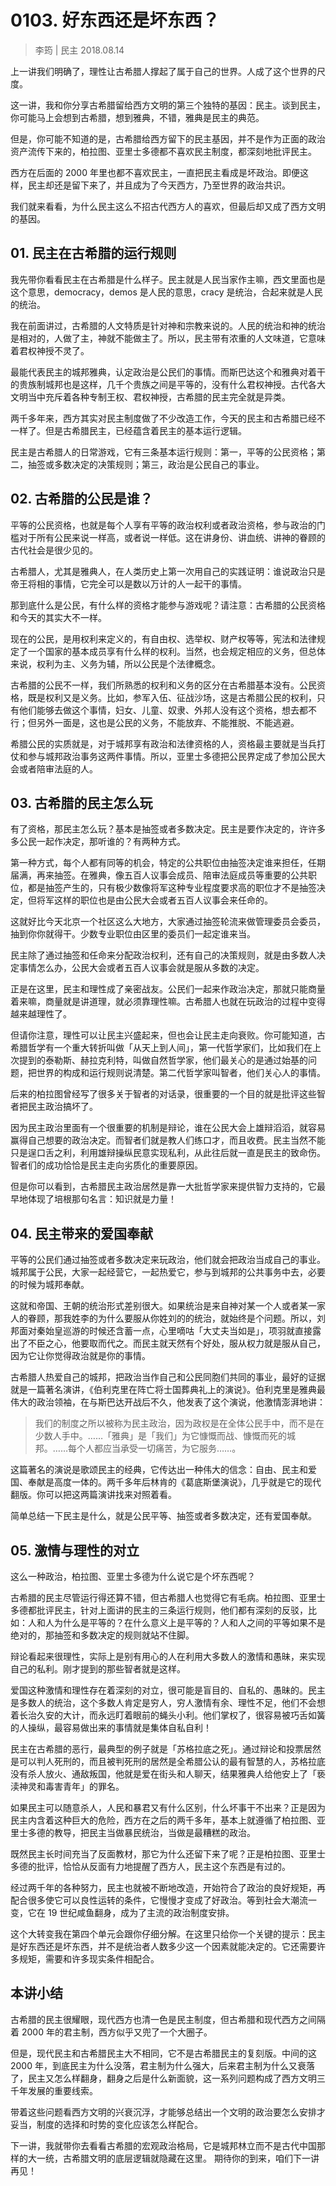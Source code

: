 # 0103. 好东西还是坏东西？
> 李筠 | 民主 2018.08.14

上一讲我们明确了，理性让古希腊人撑起了属于自己的世界。人成了这个世界的尺度。

这一讲，我和你分享古希腊留给西方文明的第三个独特的基因：民主。谈到民主，你可能马上会想到古希腊，想到雅典，不错，雅典是民主的典范。

但是，你可能不知道的是，古希腊给西方留下的民主基因，并不是作为正面的政治资产流传下来的，柏拉图、亚里士多德都不喜欢民主制度，都深刻地批评民主。

西方在后面的 2000 年里也都不喜欢民主，一直把民主看成是坏政治。即便这样，民主却还是留下来了，并且成为了今天西方，乃至世界的政治共识。

我们就来看看，为什么民主这么不招古代西方人的喜欢，但最后却又成了西方文明的基因。

## 01. 民主在古希腊的运行规则

我先带你看看民主在古希腊是什么样子。民主就是人民当家作主嘛，西文里面也是这个意思，democracy，demos 是人民的意思，cracy 是统治，合起来就是人民的统治。

我在前面讲过，古希腊的人文特质是针对神和宗教来说的。人民的统治和神的统治是相对的，人做了主，神就不能做主了。所以，民主带有浓重的人文味道，它意味着君权神授不灵了。

最能代表民主的城邦雅典，认定政治是公民们的事情。而斯巴达这个和雅典对着干的贵族制城邦也是这样，几千个贵族之间是平等的，没有什么君权神授。古代各大文明当中充斥着各种专制王权、君权神授，古希腊的民主完全就是异类。

两千多年来，西方其实对民主制度做了不少改造工作，今天的民主和古希腊已经不一样了。但是古希腊民主，已经蕴含着民主的基本运行逻辑。

民主是古希腊人的日常游戏，它有三条基本运行规则：第一，平等的公民资格；第二，抽签或多数决定的决策规则；第三，政治是公民自己的事业。

## 02. 古希腊的公民是谁？

平等的公民资格，也就是每个人享有平等的政治权利或者政治资格，参与政治的门槛对于所有公民来说一样高，或者说一样低。这在讲身份、讲血统、讲神的眷顾的古代社会是很少见的。

古希腊人，尤其是雅典人，在人类历史上第一次用自己的实践证明：谁说政治只是帝王将相的事情，它完全可以是数以万计的人一起干的事情。

那到底什么是公民，有什么样的资格才能参与游戏呢？请注意：古希腊的公民资格和今天的其实大不一样。

现在的公民，是用权利来定义的，有自由权、选举权、财产权等等，宪法和法律规定了一个国家的基本成员享有什么样的权利。当然，也会规定相应的义务，但总体来说，权利为主、义务为辅，所以公民是个法律概念。

古希腊的公民不一样，我们所熟悉的权利和义务的区分在古希腊基本没有。公民资格，既是权利又是义务。比如，参军入伍、征战沙场，这是古希腊公民的权利，只有他们能够去做这个事情，妇女、儿童、奴隶、外邦人没有这个资格，想去都不行；但另外一面是，这也是公民的义务，不能放弃、不能推脱、不能逃避。

希腊公民的实质就是，对于城邦享有政治和法律资格的人，资格最主要就是当兵打仗和参与城邦政治事务这两件事情。所以，亚里士多德把公民界定成了参加公民大会或者陪审法庭的人。

## 03. 古希腊的民主怎么玩

有了资格，那民主怎么玩？基本是抽签或者多数决定。民主是要作决定的，许许多多公民一起作决定，那听谁的？有两种方式。

第一种方式，每个人都有同等的机会，特定的公共职位由抽签决定谁来担任，任期届满，再来抽签。在雅典，像五百人议事会成员、陪审法庭成员等重要的公共职位，都是抽签产生的，只有极少数像将军这种专业程度要求高的职位才不是抽签决定，但将军这样的职位也是由公民大会或者五百人议事会来任命的。

这就好比今天北京一个社区这么大地方，大家通过抽签轮流来做管理委员会委员，抽到你你就得干。少数专业职位由区里的委员们一起定谁来当。       

民主除了通过抽签和任命来分配政治权利，还有自己的决策规则，就是由多数人决定事情怎么办，公民大会或者五百人议事会就是服从多数的决定。

正是在这里，民主和理性成了亲密战友。公民们一起来作政治决定，那就只能商量着来嘛，商量就是讲道理，就必须靠理性嘛。古希腊人也就在玩政治的过程中变得越来越理性了。

但请你注意，理性可以让民主兴盛起来，但也会让民主走向衰败。你可能知道，古希腊哲学有一个重大转折叫做「从天上到人间」，第一代哲学家们，比如我们在上次提到的泰勒斯、赫拉克利特，叫做自然哲学家，他们最关心的是通过始基的问题，把世界的构成和运行规则说清楚。第二代哲学家叫智者，他们关心人的事情。

后来的柏拉图曾经写了很多关于智者的对话录，很重要的一个目的就是批评这些智者把民主政治搞坏了。

因为民主政治里面有一个很重要的机制是辩论，谁在公民大会上雄辩滔滔，就容易赢得自己想要的政治决定。而智者们就是教人们练口才，而且收费。民主当然不能只是逞口舌之利，利用雄辩操纵民意实现私利，从此往后就一直是民主的致命伤。智者们的成功恰恰是民主走向劣质化的重要原因。

但是你可以看到，古希腊民主政治居然是靠一大批哲学家来提供智力支持的，它最早地体现了培根那句名言：知识就是力量！

## 04. 民主带来的爱国奉献

平等的公民们通过抽签或者多数决定来玩政治，他们就会把政治当成自己的事业。城邦属于公民，大家一起经营它，一起热爱它，参与到城邦的公共事务中去，必要的时候为城邦奉献。

这就和帝国、王朝的统治形式差别很大。如果统治是来自神对某一个人或者某一家人的眷顾，那我姓李的为什么要服从你姓刘的的统治，就始终是个问题。所以，刘邦面对秦始皇巡游的时候还含蓄一点，心里嘀咕「大丈夫当如是」，项羽就直接露出了不臣之心，他要取而代之。而民主就天然有个好处，服从权力就是服从自己，因为它让你觉得政治就是你的事情。

古希腊人热爱自己的城邦，把政治当作自己和公民同胞们共同的事业，最好的证据就是一篇著名演讲，《伯利克里在阵亡将士国葬典礼上的演说》。伯利克里是雅典最伟大的政治领袖，在与斯巴达开战后不久，他发表了这个演说，他激情澎湃地讲：

> 我们的制度之所以被称为民主政治，因为政权是在全体公民手中，而不是在少数人手中。……「雅典」是「我们」为它慷慨而战、慷慨而死的城邦。……每个人都应当承受一切痛苦，为它服务……。

这篇著名的演说是歌颂民主的经典，它传达出一种伟大的信念：自由、民主和爱国、奉献是高度一体的。两千多年后林肯的《葛底斯堡演说》，几乎就是它的现代翻版。你可以把这两篇演讲找来对照着看。

简单总结一下民主是什么，就是公民平等、抽签或者多数决定，还有爱国奉献。

## 05. 激情与理性的对立

这么一种政治，柏拉图、亚里士多德为什么说它是个坏东西呢？

古希腊的民主尽管运行得还算不错，但古希腊人也觉得它有毛病。柏拉图、亚里士多德都批评民主，针对上面讲的民主的三条运行规则，他们都有深刻的反驳，比如：人和人为什么是平等的？在什么意义上是平等的？人和人之间的平等如果不是绝对的，那抽签和多数决定的规则就站不住脚。

辩论看起来很理性，实际上是别有用心的人在利用大多数人的激情和愚昧，来实现自己的私利。刚才提到的那些智者就是这样。

爱国这种激情和理性存在着深刻的对立，很可能是盲目的、自私的、愚昧的。民主是多数人的统治，这个多数人肯定是穷人，穷人激情有余、理性不足，他们不会想着长治久安的大计，而永远盯着眼前的蝇头小利。他们掌权了，很容易被巧舌如簧的人操纵，最容易做出来的事情就是集体自私自利！

民主在古希腊的恶行，最典型的例子就是「苏格拉底之死」。通过辩论和投票居然是可以判人死刑的，而且被判死刑的居然是全希腊公认的最有智慧的人，苏格拉底没有杀人放火、通敌叛国，他就是爱在街头和人聊天，结果雅典人给他安上了「亵渎神灵和毒害青年」的罪名。

如果民主可以随意杀人，人民和暴君又有什么区别，什么坏事干不出来？正是因为民主内含着这种巨大的危险，西方在之后的两千多年，基本上就遵循了柏拉图、亚里士多德的教导，把民主当做暴民统治，当做是最糟糕的政治。

既然民主长时间充当了反面教材，那它为什么还留下来了呢？正是柏拉图、亚里士多德的批评，恰恰从反面有力地提醒了西方人，民主这个东西是有过的。

经过两千年的各种努力，民主也就被不断地改造，开始符合了政治的良好规矩，再配合很多使它可以良性运转的条件，它慢慢才变成了好政治。等到社会大潮流一变，它在 19 世纪咸鱼翻身，成为了主流的政治制度安排。

这个大转变我在第四个单元会跟你仔细分解。在这里只给你一个关键的提示：民主是好东西还是坏东西，并不是统治者人数多少这一个因素就能决定的。它还需要许多规矩，需要和许多现实条件相配合。

## 本讲小结

古希腊的民主很耀眼，现代西方也清一色是民主制度，但古希腊和现代西方之间隔着 2000 年的君主制，西方似乎又兜了一个大圈子。

但是，现代民主和古希腊民主大不相同，它不是古希腊民主的复刻版。中间的这 2000 年，到底民主为什么没落，君主制为什么强大，后来君主制为什么又衰落了，民主又怎么样翻身，翻身之后是什么新面貌，这一系列问题构成了西方文明三千年发展的重要线索。

带着这些问题看西方文明的兴衰沉浮，才能够总结出一个文明的政治要怎么安排才妥当，制度的选择和时势的变化应该怎么样配合。

下一讲，我就带你去看看古希腊的宏观政治格局，它是城邦林立而不是古代中国那样的大一统，古希腊文明的底层逻辑就隐藏在这里。
期待你的到来，咱们下一讲再见！

